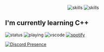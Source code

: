 <p align="center">
<img src="https://skillicons.dev/icons?i=js,ts,react,html,css,sass,bootstrap,jquery,nodejs,babel,postgresql,bash" alt="skills">
<img src="https://skillicons.dev/icons?i=vscode,webstorm,github,git,gitlab,linux,qt,discord,docker" alt="skills"></p>

<h2>I'm currently learning C++</h2>

![status](https://nocache.advaith.workers.dev?url=https://img.shields.io/endpoint?url=https://dev.discordprofiles.me/api/badge/status/789782857852911616?simple=true)
![playing](https://nocache.advaith.workers.dev?url=https://img.shields.io/endpoint?url=https://dev.discordprofiles.me/api/badge/playing/789782857852911616)
![vscode](https://nocache.advaith.workers.dev?url=https://img.shields.io/endpoint?url=https://dev.discordprofiles.me/api/badge/vscode/789782857852911616)
[![spotify](https://nocache.advaith.workers.dev?url=https://img.shields.io/endpoint?url=https://dev.discordprofiles.me/api/badge/spotify/789782857852911616)](https://dev.discordprofiles.me/openspotify/789782857852911616)

[![Discord Presence](https://lanyard.cnrad.dev/api/:id)](https://discord.com/users/789782857852911616)

